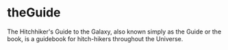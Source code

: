 # theGuide
The Hitchhiker's Guide to the Galaxy, also known simply as the Guide or the book, is a guidebook for hitch-hikers throughout the Universe.
